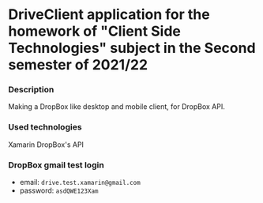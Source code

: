 # DriveClient application for the homework of "Client Side Technologies" subject in the Second semester of 2021/22

### Description

Making a DropBox like desktop and mobile client, for DropBox API.

### Used technologies

Xamarin
DropBox's API

### DropBox gmail test login

- email: 	`drive.test.xamarin@gmail.com`
- password:	`asdQWE123Xam`